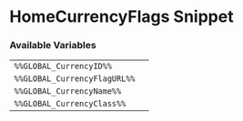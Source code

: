 # HomeCurrencyFlags Snippet

### Available Variables
|||
|---|---|
| `%%GLOBAL_CurrencyID%%` |
| `%%GLOBAL_CurrencyFlagURL%%` |
| `%%GLOBAL_CurrencyName%%` |
| `%%GLOBAL_CurrencyClass%%` |
